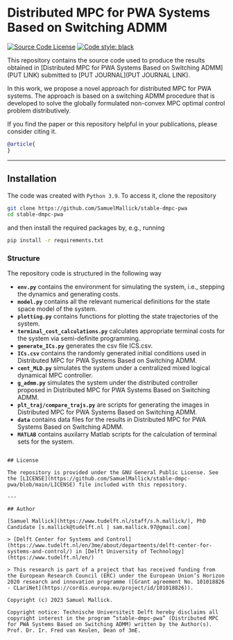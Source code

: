 # Distributed MPC for PWA Systems Based on Switching ADMM

[![Source Code License](https://img.shields.io/badge/license-GPL-blueviolet)](https://github.com/SamuelMallick/stable-dmpc-pwa/blob/main/LICENSE)
[![Code style: black](https://img.shields.io/badge/code%20style-black-000000.svg)](https://github.com/psf/black)


This repository contains the source code used to produce the results obtained in [Distributed MPC for PWA Systems Based on Switching ADMM](PUT LINK) submitted to [PUT JOURNAL](PUT JOURNAL LINK).

In this work, we propose a novel approach for distributed MPC for PWA systems. The approach is based on a switching ADMM procedure that is developed to solve the globally formulated non-convex MPC optimal control problem distributively.

If you find the paper or this repository helpful in your publications, please consider citing it.

```bibtex
@article{
}
```

---

## Installation

The code was created with `Python 3.9`. To access it, clone the repository

```bash
git clone https://github.com/SamuelMallick/stable-dmpc-pwa
cd stable-dmpc-pwa
```

and then install the required packages by, e.g., running

```bash
pip install -r requirements.txt
```

### Structure

The repository code is structured in the following way

- **`env.py`** contains the environment for simulating the system, i.e., stepping the dynamics and generating costs.
- **`model.py`** contains all the relevant numerical definitions for the state space model of the system.
- **`plotting.py`** contains functions for plotting the state trajectories of the system.
- **`terminal_cost_calculations.py`** calculates appropriate terminal costs for the system via semi-definite programming.
- **`generate_ICs.py`** generates the csv file ICS.csv.
- **`ICs.csv`** contains the randomly generated initial conditions used in Distributed MPC for PWA Systems Based on Switching ADMM.
- **`cent_MLD.py`** simulates the system under a centralized mixed logical dynamical MPC controller.
- **`g_admm.py`** simulates the system under the distributed controller proposed in Distributed MPC for PWA Systems Based on Switching ADMM.
- **`plt_traj/compare_trajs.py`** are scripts for generating the images in Distributed MPC for PWA Systems Based on Switching ADMM.
- **`data`** contains data files for the results in Distributed MPC for PWA Systems Based on Switching ADMM.
- **`MATLAB`** contains auxilarry Matlab scripts for the calculation of terminal sets for the system.

```

## License

The repository is provided under the GNU General Public License. See the [LICENSE](https://github.com/SamuelMallick/stable-dmpc-pwa/blob/main/LICENSE) file included with this repository.

---

## Author

[Samuel Mallick](https://www.tudelft.nl/staff/s.h.mallick/), PhD Candidate [s.mallick@tudelft.nl | sam.mallick.97@gmail.com]

> [Delft Center for Systems and Control](https://www.tudelft.nl/en/3me/about/departments/delft-center-for-systems-and-control/) in [Delft University of Technology](https://www.tudelft.nl/en/)

> This research is part of a project that has received funding from the European Research Council (ERC) under the European Union’s Horizon 2020 research and innovation programme ([Grant agreement No. 101018826 - CLariNet](https://cordis.europa.eu/project/id/101018826)).

Copyright (c) 2023 Samuel Mallick.

Copyright notice: Technische Universiteit Delft hereby disclaims all copyright interest in the program “stable-dmpc-pwa” (Distributed MPC for PWA Systems Based on Switching ADMM) written by the Author(s). Prof. Dr. Ir. Fred van Keulen, Dean of 3mE.
